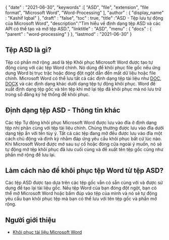 {
  "date" : "2021-06-30",
  "keywords" :[ "ASD", "file", "extension", "file format", "Microsoft Word", "Word-Processing" ],
  "author" : {
    "display_name" : "Kashif Iqbal"
},
  "draft" : "false",
  "toc" : true,
  "title" :"ASD - Tệp lưu tự động của Microsoft Word",
  "description":"Tìm hiểu về định dạng tệp ASD và các API có thể tạo và mở tệp ASD.",
  "linktitle" : "ASD",
  "menu" : {
    "docs" : {
      "parent" : "word-processing"
}
},
  "lastmod" : "2021-06-30"
}

## Tệp ASD là gì?

Tệp có phần mở rộng .asd là tệp Khôi phục Microsoft Word được tạo tự động cùng với các tệp Word chính. Nó dùng để khôi phục file gốc nếu ứng dụng Word bị trục trặc hoặc đóng đột ngột dẫn đến mất dữ liệu hoặc file chính. Microsoft Word có thể lưu tất cả các định dạng tệp tài liệu như [DOC](/vi/word-processing/doc/), [DOCX](/vi/word-processing/docx/) và các định dạng khác dưới dạng tệp tự động khôi phục. Word đề xuất định dạng tệp gốc và tên tệp khi mở lại tệp đã khôi phục mà nó lưu trữ trong sổ đăng ký hệ thống để khôi phục.

## Định dạng tệp ASD - Thông tin khác

Các tệp Tự động khôi phục Microsoft Word được lưu vào đĩa ở định dạng tệp nhị phân cùng với tệp tài liệu chính. Chúng thường được lưu vào đĩa dưới dạng tệp ẩn với tên tùy ý. Tất cả các tệp đang mở đều được lưu vào đĩa một cách chủ động và định kỳ nhằm đáp ứng yêu cầu khôi phục bất cứ lúc nào. Khi Microsoft Word được mở sau sự cố hoặc đóng cửa ngoài ý muốn, nó sẽ tự động mở tệp khôi phục đã lưu cuối cùng và đề xuất tên tệp gốc cũng như phần mở rộng để lưu lại.

## Làm cách nào để khôi phục tệp Word từ tệp ASD?

Các tệp ASD được tạo dựa trên các tệp gốc vẫn có sẵn cùng với và được sử dụng để tạo lại tài liệu gốc. Nếu tệp Word của bạn đóng đột ngột, bạn có thể mở Microsoft Word hoặc bấm đúp vào tệp của mình và nó sẽ tự động yêu cầu bạn khôi phục tệp mà bạn có thể lưu với tên tệp gốc và phần mở rộng.

## Người giới thiệu

* [Khôi phục tài liệu Microsoft Word](https://learn.microsoft.com/en-us/office/troubleshoot/word/recover-lost-unsaved-corrupted-document)

